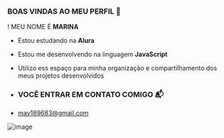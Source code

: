 ### BOAS VINDAS AO MEU PERFIL 💜

! MEU NOME É **MARINA**

- Estou estudando na **Alura**
- Estou me desenvolvendo na linguagem **JavaScript**
- Utilizo ess espaço para minha organização e compartilhamento dos meus projetos desenvolvidos

- ### VOCÊ ENTRAR EM CONTATO COMIGO 📬

- may189683@gmail.com

![image](https://64.media.tumblr.com/d483d7df2631ace7d34d28ade5d56159/3570a0db2c0ca608-cf/s1280x1920/02c719d482dd65c229750107c086d2983dc5b8b8.pnj)
